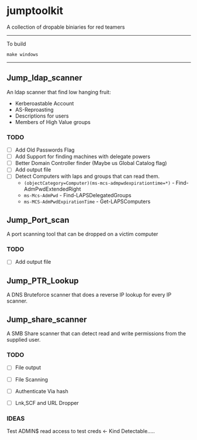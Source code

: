 # jumptoolkit
 A collection of dropable biniaries for red teamers

---
To build

```
make windows
```

---
## Jump_ldap_scanner
An ldap scanner that find low hanging fruit:
- Kerberoastable Account
- AS-Reproasting
- Descriptions for users
- Members of High Value groups
### TODO
- [ ] Add Old Passwords Flag
- [ ] Add Support for finding machines with delegate powers
- [ ] Better Domain Controller finder (Maybe us Global Catalog flag)
- [ ] Add output file
- [ ] Detect Computers with laps and groups that can read them.
  - `(objectCategory=Computer)(ms-mcs-admpwdexpirationtime=*)`  - Find-AdmPwdExtendedRight
  - `ms-Mcs-AdmPwd` - Find-LAPSDelegatedGroups
  - `ms-MCS-AdmPwdExpirationTime` - Get-LAPSComputers


## Jump_Port_scan
A port scanning tool that can be dropped on a victim computer

### TODO
- [ ] Add output file

## Jump_PTR_Lookup
A DNS Bruteforce scanner that does a reverse IP lookup for every IP scanner.


## Jump_share_scanner
A SMB Share scanner that can detect read and write permissions from the supplied user.

### TODO
- [ ] File output
- [ ] File Scanning
- [ ] Authenticate Via hash
- [ ] Lnk,SCF and URL Dropper


### IDEAS
Test ADMIN$ read access to test creds <- Kind Detectable.....


